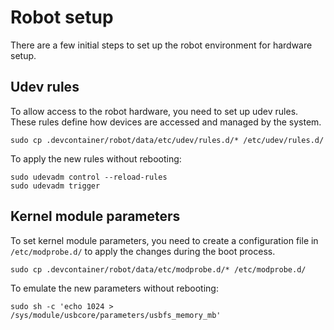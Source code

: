 # Robot setup

There are a few initial steps to set up the robot environment for hardware setup.

## Udev rules

To allow access to the robot hardware, you need to set up udev rules. These rules define how devices are accessed and managed by the system.

```shell
sudo cp .devcontainer/robot/data/etc/udev/rules.d/* /etc/udev/rules.d/
```

To apply the new rules without rebooting:

```shell
sudo udevadm control --reload-rules
sudo udevadm trigger
```

## Kernel module parameters

To set kernel module parameters, you need to create a configuration file in `/etc/modprobe.d/` to apply the changes during the boot process.

```shell
sudo cp .devcontainer/robot/data/etc/modprobe.d/* /etc/modprobe.d/
```

To emulate the new parameters without rebooting:

```shell
sudo sh -c 'echo 1024 > /sys/module/usbcore/parameters/usbfs_memory_mb'
```
